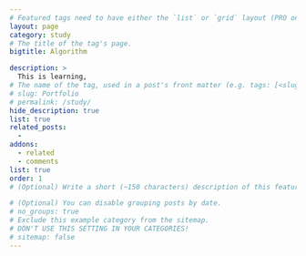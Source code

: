 ```yaml
---
# Featured tags need to have either the `list` or `grid` layout (PRO only).
layout: page
category: study
# The title of the tag's page.
bigtitle: Algorithm

description: >
  This is learning,
# The name of the tag, used in a post's front matter (e.g. tags: [<slug>]).
# slug: Portfolio
# permalink: /study/
hide_description: true
list: true
related_posts:
  -
addons:
  - related
  - comments
list: true
order: 1
# (Optional) Write a short (~150 characters) description of this featured tag.

# (Optional) You can disable grouping posts by date.
# no_groups: true
# Exclude this example category from the sitemap.
# DON'T USE THIS SETTING IN YOUR CATEGORIES!
# sitemap: false
---
```

